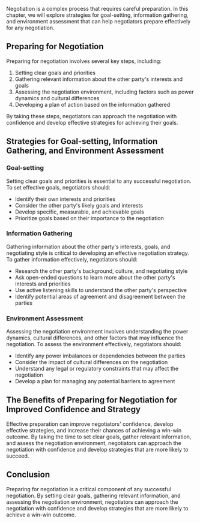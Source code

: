 
Negotiation is a complex process that requires careful preparation. In this chapter, we will explore strategies for goal-setting, information gathering, and environment assessment that can help negotiators prepare effectively for any negotiation.

Preparing for Negotiation
-------------------------

Preparing for negotiation involves several key steps, including:

1. Setting clear goals and priorities
2. Gathering relevant information about the other party's interests and goals
3. Assessing the negotiation environment, including factors such as power dynamics and cultural differences
4. Developing a plan of action based on the information gathered

By taking these steps, negotiators can approach the negotiation with confidence and develop effective strategies for achieving their goals.

Strategies for Goal-setting, Information Gathering, and Environment Assessment
------------------------------------------------------------------------------

### Goal-setting

Setting clear goals and priorities is essential to any successful negotiation. To set effective goals, negotiators should:

* Identify their own interests and priorities
* Consider the other party's likely goals and interests
* Develop specific, measurable, and achievable goals
* Prioritize goals based on their importance to the negotiation

### Information Gathering

Gathering information about the other party's interests, goals, and negotiating style is critical to developing an effective negotiation strategy. To gather information effectively, negotiators should:

* Research the other party's background, culture, and negotiating style
* Ask open-ended questions to learn more about the other party's interests and priorities
* Use active listening skills to understand the other party's perspective
* Identify potential areas of agreement and disagreement between the parties

### Environment Assessment

Assessing the negotiation environment involves understanding the power dynamics, cultural differences, and other factors that may influence the negotiation. To assess the environment effectively, negotiators should:

* Identify any power imbalances or dependencies between the parties
* Consider the impact of cultural differences on the negotiation
* Understand any legal or regulatory constraints that may affect the negotiation
* Develop a plan for managing any potential barriers to agreement

The Benefits of Preparing for Negotiation for Improved Confidence and Strategy
------------------------------------------------------------------------------

Effective preparation can improve negotiators' confidence, develop effective strategies, and increase their chances of achieving a win-win outcome. By taking the time to set clear goals, gather relevant information, and assess the negotiation environment, negotiators can approach the negotiation with confidence and develop strategies that are more likely to succeed.

Conclusion
----------

Preparing for negotiation is a critical component of any successful negotiation. By setting clear goals, gathering relevant information, and assessing the negotiation environment, negotiators can approach the negotiation with confidence and develop strategies that are more likely to achieve a win-win outcome.
